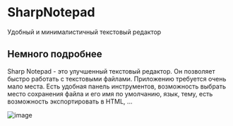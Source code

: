 # SharpNotepad
Удобный и минималистичный текстовый редактор

## Немного подробнее
Sharp Notepad - это улучшенный текстовый редактор. Он позволяет быстро работать с текстовыми файлами.
Приложению требуется очень мало места.
Есть удобная панель инструментов, возможность выбрать место сохранения файла и его имя по умолчанию, язык, тему, есть возможность экспортировать в HTML, ...

![image](https://user-images.githubusercontent.com/85738488/167711167-3103d650-27bf-4a9c-a8f4-391e45c06a8e.png)
